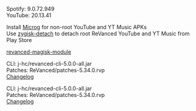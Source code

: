 Spotify: 9.0.72.949  
YouTube: 20.13.41  

Install [Microg](https://github.com/ReVanced/GmsCore/releases) for non-root YouTube and YT Music APKs  
Use [zygisk-detach](https://github.com/j-hc/zygisk-detach) to detach root ReVanced YouTube and YT Music from Play Store  

[revanced-magisk-module](https://github.com/j-hc/revanced-magisk-module)
  
CLI: j-hc/revanced-cli-5.0.0-all.jar  
Patches: ReVanced/patches-5.34.0.rvp  
[Changelog](https://github.com/ReVanced/revanced-patches/releases/tag/v5.34.0)

CLI: j-hc/revanced-cli-5.0.0-all.jar  
Patches: ReVanced/patches-5.34.0.rvp  
[Changelog](https://github.com/ReVanced/revanced-patches/releases/tag/v5.34.0)  
